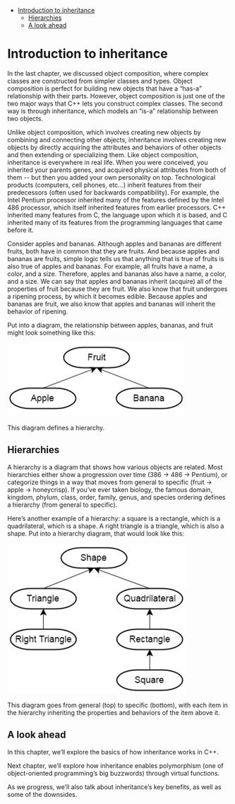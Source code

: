 - [Introduction to inheritance](#introduction-to-inheritance)
  - [Hierarchies](#hierarchies)
  - [A look ahead](#a-look-ahead)

# Introduction to inheritance

In the last chapter, we discussed object composition, where complex classes are constructed from simpler classes and types. Object composition is perfect for building new objects that have a “has-a” relationship with their parts. However, object composition is just one of the two major ways that C++ lets you construct complex classes. The second way is through inheritance, which models an “is-a” relationship between two objects.

Unlike object composition, which involves creating new objects by combining and connecting other objects, inheritance involves creating new objects by directly acquiring the attributes and behaviors of other objects and then extending or specializing them. Like object composition, inheritance is everywhere in real life. When you were conceived, you inherited your parents genes, and acquired physical attributes from both of them -- but then you added your own personality on top. Technological products (computers, cell phones, etc…) inherit features from their predecessors (often used for backwards compatibility). For example, the Intel Pentium processor inherited many of the features defined by the Intel 486 processor, which itself inherited features from earlier processors. C++ inherited many features from C, the language upon which it is based, and C inherited many of its features from the programming languages that came before it.

Consider apples and bananas. Although apples and bananas are different fruits, both have in common that they are fruits. And because apples and bananas are fruits, simple logic tells us that anything that is true of fruits is also true of apples and bananas. For example, all fruits have a name, a color, and a size. Therefore, apples and bananas also have a name, a color, and a size. We can say that apples and bananas inherit (acquire) all of the properties of fruit because they are fruit. We also know that fruit undergoes a ripening process, by which it becomes edible. Because apples and bananas are fruit, we also know that apples and bananas will inherit the behavior of ripening.

Put into a diagram, the relationship between apples, bananas, and fruit might look something like this:

![alt text](image-4.png)


This diagram defines a hierarchy.


## Hierarchies

A hierarchy is a diagram that shows how various objects are related. Most hierarchies either show a progression over time (386 -> 486 -> Pentium), or categorize things in a way that moves from general to specific (fruit -> apple -> honeycrisp). If you’ve ever taken biology, the famous domain, kingdom, phylum, class, order, family, genus, and species ordering defines a hierarchy (from general to specific).

Here’s another example of a hierarchy: a square is a rectangle, which is a quadrilateral, which is a shape. A right triangle is a triangle, which is also a shape. Put into a hierarchy diagram, that would look like this:

![alt text](image-5.png)

This diagram goes from general (top) to specific (bottom), with each item in the hierarchy inheriting the properties and behaviors of the item above it.

## A look ahead

In this chapter, we’ll explore the basics of how inheritance works in C++.

Next chapter, we’ll explore how inheritance enables polymorphism (one of object-oriented programming’s big buzzwords) through virtual functions.

As we progress, we’ll also talk about inheritance’s key benefits, as well as some of the downsides.

